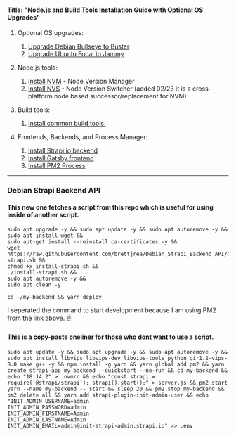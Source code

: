 #### Title: "Node.js and Build Tools Installation Guide with Optional OS Upgrades"

1. Optional OS upgrades:
   1. [Upgrade Debian Bullseye to Buster](https://github.com/brettjrea/Debian_Bullseye_Upgrade_Script)
   2. [Upgrade Ubuntu Focal to Jammy](https://github.com/brettjrea/Ubuntu_Jammy_Upgrade_Script)
   
2. Node.js tools:
   1. [Install NVM](https://github.com/brettjrea/Debian_Install_NVM) - Node Version Manager
   2. [Install NVS](https://github.com/brettjrea/Debian_Install_NVS) - Node Version Switcher (added 02/23 it is a cross-platform node based successor/replacement for NVM)
   
3. Build tools:
   1. [Install common build tools.](https://github.com/brettjrea/Debian_Install_Common_Build_Tools)
   
4. Frontends, Backends, and Process Manager:
   1. [Install Strapi.io backend](https://github.com/brettjrea/Debian_Strapi_Backend_API)
   2. [Install Gatsby frontend](https://github.com/brettjrea/Gatsby_Typescript_Styled_Components)
   3. [Install PM2 Process](https://github.com/brettjrea/Debian_Configure_PM2)
---
### Debian Strapi Backend API

#### This new one fetches a script from this repo which is useful for using inside of another script.

```
sudo apt upgrade -y && sudo apt update -y && sudo apt autoremove -y &&
sudo apt install wget &&
sudo apt-get install --reinstall ca-certificates -y &&
wget https://raw.githubusercontent.com/brettjrea/Debian_Strapi_Backend_API/main/install-strapi.sh &&
chmod +x install-strapi.sh &&
./install-strapi.sh &&
sudo apt autoremove -y &&
sudo apt clean -y
```

```
cd ~/my-backend && yarn deploy
```
I seperated the command to start development because I am using PM2 from the link above. ☝️ 

#### This is a copy-paste oneliner for those who dont want to use a script. 

```
sudo apt update -y && sudo apt upgrade -y && sudo apt autoremove -y && sudo apt install libvips libvips-dev libvips-tools python gir1.2-vips-8.0 make g++ -y && npm install -g yarn && yarn global add pm2 && yarn create strapi-app my-backend --quickstart --no-run && cd my-backend && echo "18.14.2" > .nvmrc && echo "const strapi = require('@strapi/strapi'); strapi().start();" > server.js && pm2 start yarn --name my-backend -- start && sleep 20 && pm2 stop my-backend && pm2 delete all && yarn add strapi-plugin-init-admin-user && echo "INIT_ADMIN_USERNAME=admin
INIT_ADMIN_PASSWORD=admin
INIT_ADMIN_FIRSTNAME=Admin
INIT_ADMIN_LASTNAME=Admin
INIT_ADMIN_EMAIL=admin@init-strapi-admin.strapi.io" >> .env
```
